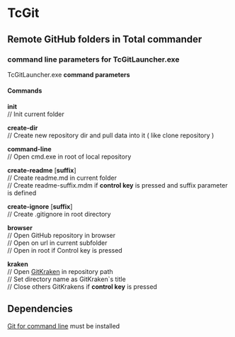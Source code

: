 # TcGit  
## Remote GitHub folders in Total commander  


### command line parameters for TcGitLauncher.exe  

TcGitLauncher.exe __command parameters__  

#### Commands  

__init__  
	// Init current folder  

__create-dir__  
	// Create new repository dir and pull data into it ( like clone repository )  

__command-line__  
	// Open cmd.exe in root of local repository  

__create-readme__  [__suffix__]  
	// Create readme.md in current folder  
	// Create readme-suffix.mdm if __control key__ is pressed and suffix parameter is defined  

__create-ignore__  [__suffix__]  
	// Create .gitignore in root directory  

__browser__  
	// Open GitHub repository in browser  
	// Open on url in current subfolder  
	// Open in root if Control key is pressed  

__kraken__  
	// Open [GitKraken](https://www.gitkraken.com/) in repository path  
	// Set directory name as GitKraken`s title  
	// Close others GitKrakens if __control key__ is pressed  


## Dependencies  
[Git for command line](https://git-scm.com/download/win) must be installed  